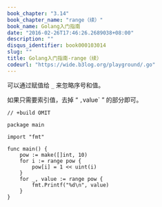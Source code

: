 ```yaml
---
book_chapter: "3.14"
book_chapter_name: "range（续）"
book_name: Golang入门指南
date: "2016-02-26T17:46:26.2689038+08:00"
description: ""
disqus_identifier: book000103014
slug: ""
title: Golang入门指南-range（续）
codeurl: "https://wide.b3log.org/playground/.go"
---
```





可以通过赋值给 `_` 来忽略序号和值。

如果只需要索引值，去掉 “ `,`value` ” 的部分即可。

```
// +build OMIT

package main

import "fmt"

func main() {
	pow := make([]int, 10)
	for i := range pow {
		pow[i] = 1 << uint(i)
	}
	for _, value := range pow {
		fmt.Printf("%d\n", value)
	}
}

```

